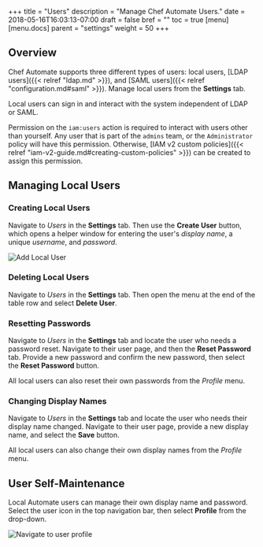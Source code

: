 +++
title = "Users"
description = "Manage Chef Automate Users."
date = 2018-05-16T16:03:13-07:00
draft = false
bref = ""
toc = true
[menu]
  [menu.docs]
    parent = "settings"
    weight = 50
+++

## Overview

Chef Automate supports three different types of users: local users, [LDAP users]({{< relref "ldap.md" >}}), and [SAML users]({{< relref "configuration.md#saml" >}}). Manage local users from the **Settings** tab.

Local users can sign in and interact with the system independent of LDAP or SAML.

Permission on the `iam:users` action is required to interact with users other than yourself. Any user that is part of the `admins` team, or the `Administrator` policy will have this permission. Otherwise, [IAM v2 custom policies]({{< relref "iam-v2-guide.md#creating-custom-policies" >}}) can be created to assign this permission.

## Managing Local Users

### Creating Local Users

Navigate to _Users_ in the **Settings** tab. Then use the **Create User** button, which opens a helper window for entering the user's _display name_, a unique _username_, and _password_.

![Add Local User](/images/docs/admin-tab-users-list.png)

### Deleting Local Users

Navigate to _Users_ in the **Settings** tab. Then open the menu at the end of the table row and select **Delete User**.

### Resetting Passwords

Navigate to _Users_ in the **Settings** tab and locate the user who needs a password reset. Navigate to their user page, and then the **Reset Password** tab. Provide a new password and confirm the new password, then select the **Reset Password** button.

All local users can also reset their own passwords from the _Profile_ menu.

### Changing Display Names

Navigate to _Users_ in the **Settings** tab and locate the user who needs their display name changed. Navigate to their user page, provide a new display name, and select the **Save** button.

All local users can also change their own display names from the _Profile_ menu.

## User Self-Maintenance

Local Automate users can manage their own display name and password.
Select the user icon in the top navigation bar,
then select **Profile** from the drop-down.

![Navigate to user profile](/images/docs/user-profile-navigation.png)
